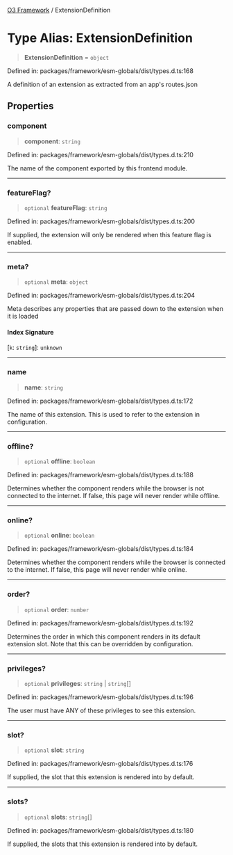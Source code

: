 [O3 Framework](../API.md) / ExtensionDefinition

# Type Alias: ExtensionDefinition

> **ExtensionDefinition** = `object`

Defined in: packages/framework/esm-globals/dist/types.d.ts:168

A definition of an extension as extracted from an app's routes.json

## Properties

### component

> **component**: `string`

Defined in: packages/framework/esm-globals/dist/types.d.ts:210

The name of the component exported by this frontend module.

***

### featureFlag?

> `optional` **featureFlag**: `string`

Defined in: packages/framework/esm-globals/dist/types.d.ts:200

If supplied, the extension will only be rendered when this feature flag is enabled.

***

### meta?

> `optional` **meta**: `object`

Defined in: packages/framework/esm-globals/dist/types.d.ts:204

Meta describes any properties that are passed down to the extension when it is loaded

#### Index Signature

\[`k`: `string`\]: `unknown`

***

### name

> **name**: `string`

Defined in: packages/framework/esm-globals/dist/types.d.ts:172

The name of this extension. This is used to refer to the extension in configuration.

***

### offline?

> `optional` **offline**: `boolean`

Defined in: packages/framework/esm-globals/dist/types.d.ts:188

Determines whether the component renders while the browser is not connected to the internet. If false, this page will never render while offline.

***

### online?

> `optional` **online**: `boolean`

Defined in: packages/framework/esm-globals/dist/types.d.ts:184

Determines whether the component renders while the browser is connected to the internet. If false, this page will never render while online.

***

### order?

> `optional` **order**: `number`

Defined in: packages/framework/esm-globals/dist/types.d.ts:192

Determines the order in which this component renders in its default extension slot. Note that this can be overridden by configuration.

***

### privileges?

> `optional` **privileges**: `string` \| `string`[]

Defined in: packages/framework/esm-globals/dist/types.d.ts:196

The user must have ANY of these privileges to see this extension.

***

### slot?

> `optional` **slot**: `string`

Defined in: packages/framework/esm-globals/dist/types.d.ts:176

If supplied, the slot that this extension is rendered into by default.

***

### slots?

> `optional` **slots**: `string`[]

Defined in: packages/framework/esm-globals/dist/types.d.ts:180

If supplied, the slots that this extension is rendered into by default.
